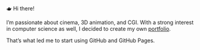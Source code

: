 🫖 Hi there!

I’m passionate about cinema, 3D animation, and CGI.
With a strong interest in computer science as well, I decided to create my own [portfolio](https://jdecroocq.github.io/portfolio).
 
That’s what led me to start using GitHub and GitHub Pages.